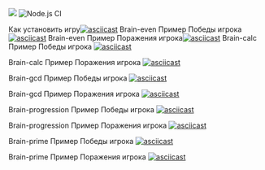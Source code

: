 <a href="https://codeclimate.com/github/codeclimate/codeclimate/maintainability"><img src="https://api.codeclimate.com/v1/badges/a99a88d28ad37a79dbf6/maintainability" /></a>
![Node.js CI](https://github.com/inger-na/frontend-project-lvl1/workflows/Node.js%20CI/badge.svg)

Как установить игру[![asciicast](https://asciinema.org/a/iakIxr292dumTCcZKk4aJqIxa.svg)](https://asciinema.org/a/iakIxr292dumTCcZKk4aJqIxa)
Brain-even Пример Победы игрока[![asciicast](https://asciinema.org/a/i6IDRDhLFVA1Tnx5fNBgS1862.svg)](https://asciinema.org/a/i6IDRDhLFVA1Tnx5fNBgS1862)
Brain-even Пример Поражения игрока[![asciicast](https://asciinema.org/a/hJ4yemRlwzIrNA42TFjOqdAfz.svg)](https://asciinema.org/a/hJ4yemRlwzIrNA42TFjOqdAfz)
Brain-calc Пример Победы игрока
[![asciicast](https://asciinema.org/a/323213.svg)](https://asciinema.org/a/323213)

Brain-calc Пример Поражения игрока
[![asciicast](https://asciinema.org/a/323418.svg)](https://asciinema.org/a/323418)


Brain-gcd Пример Победы игрока
[![asciicast](https://asciinema.org/a/7UhPLYpy4aIrIyLa3ugjEvzok.svg)](https://asciinema.org/a/7UhPLYpy4aIrIyLa3ugjEvzok)

Brain-gcd Пример Поражения игрока
[![asciicast](https://asciinema.org/a/BwaCrdQgz8CIeA14KGY1CHpNb.svg)](https://asciinema.org/a/BwaCrdQgz8CIeA14KGY1CHpNb)

Brain-progression Пример Победы игрока
[![asciicast](https://asciinema.org/a/n5ibW5bLjT4sLyTKNpzvghA8x.svg)](https://asciinema.org/a/n5ibW5bLjT4sLyTKNpzvghA8x)

Brain-progression Пример Поражения игрока
[![asciicast](https://asciinema.org/a/WGIBFybdGHKWEcODgnp4W7h91.svg)](https://asciinema.org/a/WGIBFybdGHKWEcODgnp4W7h91)

Brain-prime Пример Победы игрока
[![asciicast](https://asciinema.org/a/q1drhXV5TOCGFsNN9JIa51BCi.svg)](https://asciinema.org/a/q1drhXV5TOCGFsNN9JIa51BCi)

Brain-prime Пример Поражения игрока
[![asciicast](https://asciinema.org/a/xp264viWpY6lDA3LdX4xHn5f1.svg)](https://asciinema.org/a/xp264viWpY6lDA3LdX4xHn5f1)
